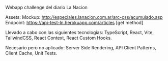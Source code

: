 Webapp challenge del diario La Nacion

Assets:
Mockup: http://especiales.lanacion.com.ar/arc-css/acumulado.asp
Endpoint: https://api-test-ln.herokuapp.com/articles [get method]

Llevado a cabo con las siguientes tecnologias:
TypeScript, React, Vite, TailwindCSS, React Context, React Custom Hooks.

Necesario pero no aplicado:
Server Side Rendering, API Client Patterns, Client Cache, Unit Tests.



